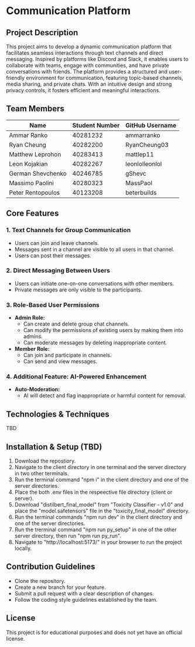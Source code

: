 # Communication Platform

## Project Description

This project aims to develop a dynamic communication platform that facilitates seamless interactions through text channels and direct messaging. Inspired by platforms like Discord and Slack, it enables users to collaborate with teams, engage with communities, and have private conversations with friends. The platform provides a structured and user-friendly environment for communication, featuring topic-based channels, media sharing, and private chats. With an intuitive design and strong privacy controls, it fosters efficient and meaningful interactions.

## Team Members

| Name              | Student Number | GitHub Username |
| ----------------- | -------------- | --------------- |
| Ammar Ranko       | 40281232       | ammarranko      |
| Ryan Cheung       | 40282200       | RyanCheung03    |
| Matthew Leprohon  | 40283413       | mattlep11       |
| Leon Kojakian     | 40282267       | leonlolleonlol  |
| German Shevchenko | 40246785       | gShevc          |
| Massimo Paolini   | 40280323       | MassPaol        |
| Peter Rentopoulos | 40123208       | beterbuilds     |

## Core Features

### 1. Text Channels for Group Communication

- Users can join and leave channels.
- Messages sent in a channel are visible to all users in that channel.
- Users can post their messages.

### 2. Direct Messaging Between Users

- Users can initiate one-on-one conversations with other members.
- Private messages are only visible to the participants.

### 3. Role-Based User Permissions

- **Admin Role:**
  - Can create and delete group chat channels.
  - Can modify the permissions of existing users by making them into admins.
  - Can moderate messages by deleting inappropriate content.
- **Member Role:**
  - Can join and participate in channels.
  - Can send and view messages.

### 4. Additional Feature: AI-Powered Enhancement

- **Auto-Moderation:**
  - AI will detect and flag inappropriate or harmful content for removal.

## Technologies & Techniques
TBD

## Installation & Setup (TBD)

1. Download the repostiory.
2. Navigate to the client directory in one terminal and the server directory in two other terminals.
3. Run the terminal command "npm i" in the client directory and one of the server directories.
4. Place the both .env files in the respeective file directory (client or server).
5. Download "distilbert_final_model" from "Toxicity Classifier - v1.0" and place the "model.safetensors" file in the "toxicity_final_model" directory.
6. Run the terminal commands "npm run dev" in the client directory and one of the server directories.
7. Run the trerminal command "npm run py_setup" in one of the other server directory, then run "npm run py_run".
8. Navigate to "http://localhost:5173/" in your browser to run the project locally.

## Contribution Guidelines

- Clone the repository.
- Create a new branch for your feature.
- Submit a pull request with a clear description of changes.
- Follow the coding style guidelines established by the team.

## License

This project is for educational purposes and does not yet have an official license.


